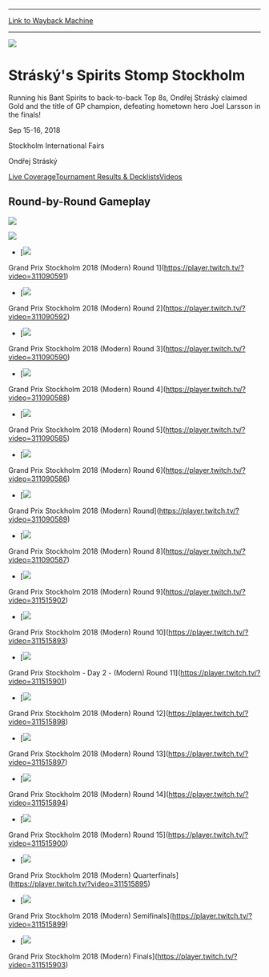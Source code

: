 
---
[Link to Wayback Machine](https://web.archive.org/web/20210502202016/https://magic.wizards.com/en/events/coverage/gpsto18/videos)

[_metadata_:generator]:- "Drupal 7 (http://drupal.org)"
[_metadata_:node]:- "1336091"
[_metadata_:source]:- "div-block-system-main"
[_metadata_:title]:- "Videos"
[_metadata_:wayback_capture_timestamp]:- "2021-05-02 20:20:16"
[_metadata_:wayback_raw_url]:- "https://web.archive.org/web/20210502202016id_/https://magic.wizards.com/en/events/coverage/gpsto18/videos"
[_metadata_:wayback_url]:- "https://magic.wizards.com/en/events/coverage/gpsto18/videos"
---










![](https://media.magic.wizards.com/gpsto18_Trophy.jpg)




Stráský's Spirits Stomp Stockholm
=================================




Running his Bant Spirits to back-to-back Top 8s, Ondřej Stráský claimed Gold and the title of GP champion, defeating hometown hero Joel Larsson in the finals!






Sep 15-16, 2018


Stockholm International Fairs



Ondřej Stráský













[Live Coverage](/en/events/coverage/gpsto18)[Tournament Results & Decklists](/en/events/coverage/gpsto18/tournament-results)[Videos](/en/events/coverage/gpsto18/videos) 








Round-by-Round Gameplay
-----------------------








![](https://web.archive.org/web/20210127131050im_/https://magic.wizards.com/sites/all/themes/wiz_mtg/img/interface/video-placeholder-16x9.png)

![](https://web.archive.org/web/20210127131050im_/https://magic.wizards.com/sites/all/themes/wiz_mtg/img/interface/video-placeholder-16x9.png)








* [![](https://static-cdn.jtvnw.net/cf_vods/d2nvs31859zcd8/0472dbebe0dd95979132_magic_30366389968_966524804/thumb/custom-a123dbcf-901d-43ba-9a5b-22f86e893c65-1200x675.jpg)


Grand Prix Stockholm 2018 (Modern) Round 1](https://player.twitch.tv/?video=311090591)
* [![](https://static-cdn.jtvnw.net/cf_vods/d2nvs31859zcd8/0472dbebe0dd95979132_magic_30366389968_966524804/thumb/custom-d717dfe2-79f7-4a8f-9a4b-d52d0055e8a6-1200x675.jpg)


Grand Prix Stockholm 2018 (Modern) Round 2](https://player.twitch.tv/?video=311090592)
* [![](https://static-cdn.jtvnw.net/cf_vods/d2nvs31859zcd8/0472dbebe0dd95979132_magic_30366389968_966524804/thumb/custom-2036c322-cae5-4cd8-a3c4-82f3dd564ce4-1200x675.jpg)


Grand Prix Stockholm 2018 (Modern) Round 3](https://player.twitch.tv/?video=311090590)
* [![](https://static-cdn.jtvnw.net/cf_vods/d2nvs31859zcd8/0472dbebe0dd95979132_magic_30366389968_966524804/thumb/custom-dbada002-8cfe-414b-aa1f-1fd6d2f48edb-1200x675.jpg)


Grand Prix Stockholm 2018 (Modern) Round 4](https://player.twitch.tv/?video=311090588)
* [![](https://static-cdn.jtvnw.net/cf_vods/d2nvs31859zcd8/0472dbebe0dd95979132_magic_30366389968_966524804/thumb/custom-30aa6f88-8c9a-4636-8649-da47df8349ed-1200x675.jpg)


Grand Prix Stockholm 2018 (Modern) Round 5](https://player.twitch.tv/?video=311090585)
* [![](https://static-cdn.jtvnw.net/cf_vods/d2nvs31859zcd8/0472dbebe0dd95979132_magic_30366389968_966524804/thumb/custom-726c8f24-148d-4301-97d8-dd9f0bef509c-1200x675.jpg)


Grand Prix Stockholm 2018 (Modern) Round 6](https://player.twitch.tv/?video=311090586)
* [![](https://static-cdn.jtvnw.net/cf_vods/d2nvs31859zcd8/0472dbebe0dd95979132_magic_30366389968_966524804/thumb/custom-68c6de70-513e-4908-b650-54f65d508383-1200x675.jpg)


Grand Prix Stockholm 2018 (Modern) Round](https://player.twitch.tv/?video=311090589)
* [![](https://static-cdn.jtvnw.net/cf_vods/d2nvs31859zcd8/0472dbebe0dd95979132_magic_30366389968_966524804/thumb/custom-65d3d31e-3b0b-4eca-be32-ea78d4d4887a-1200x675.jpg)


Grand Prix Stockholm 2018 (Modern) Round 8](https://player.twitch.tv/?video=311090587)
* [![](https://static-cdn.jtvnw.net/cf_vods/d2nvs31859zcd8/911b7cafda5caa9c71e7_magic_30383418288_967589074/thumb/custom-e52f7669-58d4-4b21-a575-4f0247d0f088-1200x675.jpg)


Grand Prix Stockholm 2018 (Modern) Round 9](https://player.twitch.tv/?video=311515902)
* [![](https://static-cdn.jtvnw.net/cf_vods/d2nvs31859zcd8/911b7cafda5caa9c71e7_magic_30383418288_967589074/thumb/custom-13b8dc4b-9b73-4aa5-8be3-1c5989b26997-1200x675.jpg)


Grand Prix Stockholm 2018 (Modern) Round 10](https://player.twitch.tv/?video=311515893)
* [![](https://static-cdn.jtvnw.net/cf_vods/d2nvs31859zcd8/911b7cafda5caa9c71e7_magic_30383418288_967589074//thumb/thumb311515901-1200x675.jpg)


Grand Prix Stockholm - Day 2 - (Modern) Round 11](https://player.twitch.tv/?video=311515901)
* [![](https://static-cdn.jtvnw.net/cf_vods/d2nvs31859zcd8/911b7cafda5caa9c71e7_magic_30383418288_967589074/thumb/custom-6622a03a-92b3-45c4-8d8b-98c89ad025d0-1200x675.jpg)


Grand Prix Stockholm 2018 (Modern) Round 12](https://player.twitch.tv/?video=311515898)
* [![](https://static-cdn.jtvnw.net/cf_vods/d2nvs31859zcd8/911b7cafda5caa9c71e7_magic_30383418288_967589074/thumb/custom-3be140a5-0f7a-4009-8428-7ca7b615d2d0-1200x675.jpg)


Grand Prix Stockholm 2018 (Modern) Round 13](https://player.twitch.tv/?video=311515897)
* [![](https://static-cdn.jtvnw.net/cf_vods/d2nvs31859zcd8/911b7cafda5caa9c71e7_magic_30383418288_967589074/thumb/custom-d86150a5-fd24-4c3f-ac10-07a4aeb29997-1200x675.jpg)


Grand Prix Stockholm 2018 (Modern) Round 14](https://player.twitch.tv/?video=311515894)
* [![](https://static-cdn.jtvnw.net/cf_vods/d2nvs31859zcd8/911b7cafda5caa9c71e7_magic_30383418288_967589074/thumb/custom-c114d658-043a-4952-aba5-288557cbf1a7-1200x675.jpg)


Grand Prix Stockholm 2018 (Modern) Round 15](https://player.twitch.tv/?video=311515900)
* [![](https://static-cdn.jtvnw.net/cf_vods/d2nvs31859zcd8/911b7cafda5caa9c71e7_magic_30383418288_967589074/thumb/custom-b38e5eec-0c31-4776-9525-75e0cb6db52e-1200x675.jpg)


Grand Prix Stockholm 2018 (Modern) Quarterfinals](https://player.twitch.tv/?video=311515895)
* [![](https://static-cdn.jtvnw.net/cf_vods/d2nvs31859zcd8/911b7cafda5caa9c71e7_magic_30383418288_967589074/thumb/custom-dfc80c64-5085-4510-8cb1-499115ae178d-1200x675.jpg)


Grand Prix Stockholm 2018 (Modern) Semifinals](https://player.twitch.tv/?video=311515899)
* [![](https://static-cdn.jtvnw.net/cf_vods/d2nvs31859zcd8/911b7cafda5caa9c71e7_magic_30383418288_967589074/thumb/custom-d5ddbca6-5c77-4e74-b5c5-90222bf52837-1200x675.jpg)


Grand Prix Stockholm 2018 (Modern) Finals](https://player.twitch.tv/?video=311515903)









